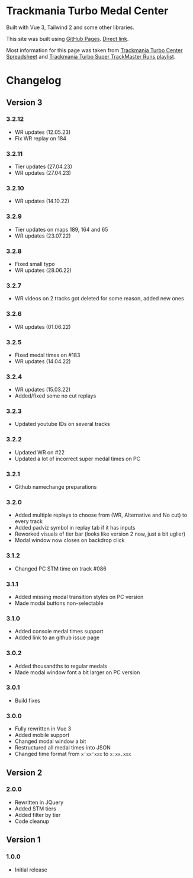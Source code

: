 # Trackmania Turbo Medal Center

Built with Vue 3, Tailwind 2 and some other libraries.

This site was built using [GitHub Pages](https://pages.github.com/). [Direct link](https://dequubi.github.io/Turbo_Super_Solo/).

Most information for this page was taken from [Trackmania Turbo Center Spreadsheet](https://docs.google.com/spreadsheets/d/1NgkSbAMPm3VcLhXi1Z5oLPQQ8vCjcCSI2S_U_lTOkPA/edit#gid=193237318) and [Trackmania Turbo Super TrackMaster Runs playlist](https://www.youtube.com/playlist?list=PLfvhWVq2T6JDwbDdKlumD90zUjEuP3rtl).

# Changelog

## Version 3

### 3.2.12

- WR updates (12.05.23)
- Fix WR replay on 184

### 3.2.11

- Tier updates (27.04.23)
- WR updates (27.04.23)

### 3.2.10

- WR updates (14.10.22)

### 3.2.9

- Tier updates on maps 189, 164 and 65
- WR updates (23.07.22)

### 3.2.8

- Fixed small typo
- WR updates (28.06.22)

### 3.2.7

- WR videos on 2 tracks got deleted for some reason, added new ones

### 3.2.6

- WR updates (01.06.22)

### 3.2.5

- Fixed medal times on #183
- WR updates (14.04.22)

### 3.2.4

- WR updates (15.03.22)
- Added/fixed some no cut replays

### 3.2.3

- Updated youtube IDs on several tracks

### 3.2.2

- Updated WR on #22
- Updated a lot of incorrect super medal times on PC

### 3.2.1

- Github namechange preparations

### 3.2.0

- Added multiple replays to choose from (WR, Alternative and No cut) to every track
- Added padviz symbol in replay tab if it has inputs
- Reworked visuals of tier bar (looks like version 2 now, just a bit uglier)
- Modal window now closes on backdrop click

### 3.1.2

- Changed PC STM time on track #086

### 3.1.1

- Added missing modal transition styles on PC version
- Made modal buttons non-selectable

### 3.1.0

- Added console medal times support
- Added link to an github issue page

### 3.0.2

- Added thousandths to regular medals
- Made modal window font a bit larger on PC version

### 3.0.1

- Build fixes

### 3.0.0

- Fully rewritten in Vue 3
- Added mobile support
- Changed modal window a bit
- Restructured all medal times into JSON
- Changed time format from `x'xx'xxx` to `x:xx.xxx`

## Version 2

### 2.0.0

- Rewritten in JQuery
- Added STM tiers
- Added filter by tier
- Code cleanup

## Version 1

### 1.0.0

- Initial release
